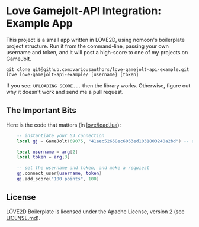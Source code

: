 # Love Gamejolt-API Integration: Example App

This project is a small app written in LOVE2D, using nomoon's boilerplate project structure. Run it from
the command-line, passing your own username and token, and it will post a high-score to one of my projects
on GameJolt.

```
git clone git@github.com:variousauthors/love-gamejolt-api-example.git
love love-gamejolt-api-example/ [username] [token]
```

If you see: `UPLOADING SCORE...` then the library works. Otherwise, figure out why it doesn't
work and send me a pull request.

## The Important Bits

Here is the code that matters (in [love/load.lua][0]):

```lua
    -- instantiate your GJ connection
    local gj = GameJolt(69075, "41aec52658ec6053ed1031803240a2bd") -- an unpublished test project of mine

    local username = arg[2]
    local token = arg[3]

    -- set the username and token, and make a requiest
    gj.connect_user(username, token)
    gj.add_score("100 points", 100)
```

## License

LÖVE2D Boilerplate is licensed under the Apache License, version 2 (see [LICENSE.md](LICENSE.md)).

[0]: https://github.com/variousauthors/love-gamejolt-api-example/blob/master/love/load.lua
